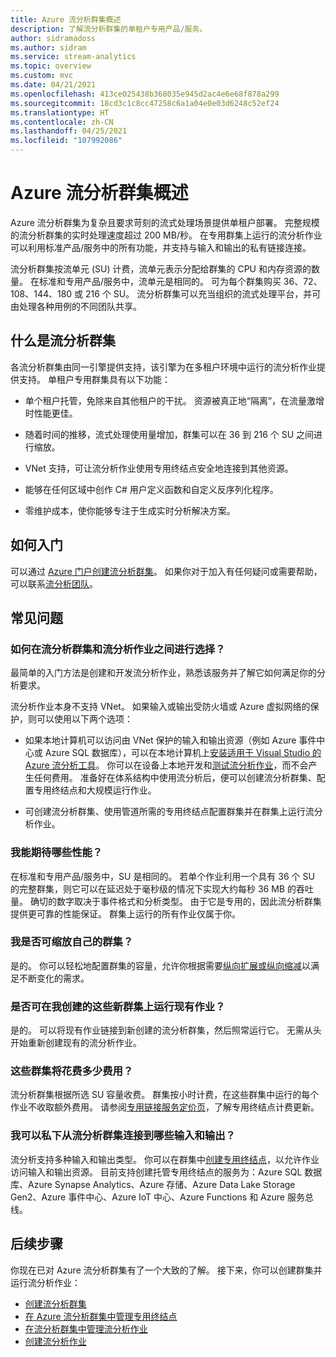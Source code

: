 ```yaml
---
title: Azure 流分析群集概述
description: 了解流分析群集的单租户专用产品/服务。
author: sidramadoss
ms.author: sidram
ms.service: stream-analytics
ms.topic: overview
ms.custom: mvc
ms.date: 04/21/2021
ms.openlocfilehash: 413ce025438b368035e945d2ac4e6e68f878a299
ms.sourcegitcommit: 18cd3c1c8cc47258c6a1a04e0e03d6248c52ef24
ms.translationtype: HT
ms.contentlocale: zh-CN
ms.lasthandoff: 04/25/2021
ms.locfileid: "107992086"
---
```

# <a name="overview-of-azure-stream-analytics-cluster"></a>Azure 流分析群集概述

Azure 流分析群集为复杂且要求苛刻的流式处理场景提供单租户部署。 完整规模的流分析群集的实时处理速度超过 200 MB/秒。 在专用群集上运行的流分析作业可以利用标准产品/服务中的所有功能，并支持与输入和输出的私有链接连接。

流分析群集按流单元 (SU) 计费，流单元表示分配给群集的 CPU 和内存资源的数量。 在标准和专用产品/服务中，流单元是相同的。 可为每个群集购买 36、72、108、144、180 或 216 个 SU。 流分析群集可以充当组织的流式处理平台，并可由处理各种用例的不同团队共享。

## <a name="what-are-stream-analytics-clusters"></a>什么是流分析群集

各流分析群集由同一引擎提供支持，该引擎为在多租户环境中运行的流分析作业提供支持。 单租户专用群集具有以下功能：

* 单个租户托管，免除来自其他租户的干扰。 资源被真正地“隔离”，在流量激增时性能更佳。

* 随着时间的推移，流式处理使用量增加，群集可以在 36 到 216 个 SU 之间进行缩放。

* VNet 支持，可让流分析作业使用专用终结点安全地连接到其他资源。

* 能够在任何区域中创作 C# 用户定义函数和自定义反序列化程序。

* 零维护成本，使你能够专注于生成实时分析解决方案。

## <a name="how-to-get-started"></a>如何入门

可以通过 [Azure 门户](https://aka.ms/asaclustercreateportal)[创建流分析群集](create-cluster.md)。 如果你对于加入有任何疑问或需要帮助，可以联系[流分析团队](mailto:askasa@microsoft.com)。

## <a name="frequently-asked-questions"></a>常见问题

### <a name="how-do-i-choose-between-a-stream-analytics-cluster-and-a-stream-analytics-job"></a>如何在流分析群集和流分析作业之间进行选择？

最简单的入门方法是创建和开发流分析作业，熟悉该服务并了解它如何满足你的分析要求。

流分析作业本身不支持 VNet。 如果输入或输出受防火墙或 Azure 虚拟网络的保护，则可以使用以下两个选项：

* 如果本地计算机可以访问由 VNet 保护的输入和输出资源（例如 Azure 事件中心或 Azure SQL 数据库），可以在本地计算机上[安装适用于 Visual Studio 的 Azure 流分析工具](stream-analytics-tools-for-visual-studio-install.md)。 你可以在设备上本地开发和[测试流分析作业](stream-analytics-live-data-local-testing.md)，而不会产生任何费用。 准备好在体系结构中使用流分析后，便可以创建流分析群集、配置专用终结点和大规模运行作业。

* 可创建流分析群集、使用管道所需的专用终结点配置群集并在群集上运行流分析作业。

### <a name="what-performance-can-i-expect"></a>我能期待哪些性能？

在标准和专用产品/服务中，SU 是相同的。 若单个作业利用一个具有 36 个 SU 的完整群集，则它可以在延迟处于毫秒级的情况下实现大约每秒 36 MB 的吞吐量。 确切的数字取决于事件格式和分析类型。 由于它是专用的，因此流分析群集提供更可靠的性能保证。 群集上运行的所有作业仅属于你。

### <a name="can-i-scale-my-cluster"></a>我是否可缩放自己的群集？

是的。 你可以轻松地配置群集的容量，允许你根据需要[纵向扩展或纵向缩减](scale-cluster.md)以满足不断变化的需求。

### <a name="can-i-run-my-existing-jobs-on-these-new-clusters-ive-created"></a>是否可在我创建的这些新群集上运行现有作业？

是的。 可以将现有作业链接到新创建的流分析群集，然后照常运行它。 无需从头开始重新创建现有的流分析作业。

### <a name="how-much-will-these-clusters-cost-me"></a>这些群集将花费多少费用？

流分析群集根据所选 SU 容量收费。 群集按小时计费，在这些群集中运行的每个作业不收取额外费用。 请参阅[专用链接服务定价页](https://azure.microsoft.com/pricing/details/private-link/)，了解专用终结点计费更新。

### <a name="which-inputs-and-outputs-can-i-privately-connect-to-from-my-stream-analytics-cluster"></a>我可以私下从流分析群集连接到哪些输入和输出？

流分析支持多种输入和输出类型。 你可以在群集中[创建专用终结点](private-endpoints.md)，以允许作业访问输入和输出资源。 目前支持创建托管专用终结点的服务为：Azure SQL 数据库、Azure Synapse Analytics、Azure 存储、Azure Data Lake Storage Gen2、Azure 事件中心、Azure IoT 中心、Azure Functions 和 Azure 服务总线。 

## <a name="next-steps"></a>后续步骤

你现在已对 Azure 流分析群集有了一个大致的了解。 接下来，你可以创建群集并运行流分析作业： 

* [创建流分析群集](create-cluster.md)
* [在 Azure 流分析群集中管理专用终结点](private-endpoints.md)
* [在流分析群集中管理流分析作业](manage-jobs-cluster.md)
* [创建流分析作业](stream-analytics-quick-create-portal.md)
